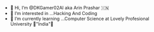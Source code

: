 - 👋 Hi, I’m @DKGamer02AI aka Arin Prashar 🇮🇳
- 👀 I’m interested in ...Hacking And Coding
- 🌱 I’m currently learning ...Computer Science at Lovely Profesional University 🌟"India"🌟